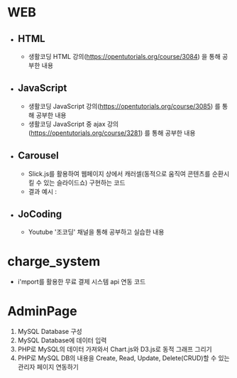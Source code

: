 # WEB
  - ## HTML
    - 생활코딩 HTML 강의(https://opentutorials.org/course/3084) 을 통해 공부한 내용

  - ## JavaScript
    - 생활코딩 JavaScript 강의(https://opentutorials.org/course/3085) 를 통해 공부한 내용
    - 생활코딩 JavaScript 중 ajax 강의(https://opentutorials.org/course/3281) 를 통해 공부한 내용

  - ## Carousel
    - Slick.js를 활용하여 웹페이지 상에서 캐러셀(동적으로 움직여 콘텐츠를 순환시킬 수 있는 슬라이드쇼) 구현하는 코드
    - 결과 예시 :

  - ## JoCoding
    - Youtube '조코딩' 채널을 통해 공부하고 실습한 내용

# charge_system
- i'mport를 활용한 무료 결제 시스템 api 연동 코드

# AdminPage
1. MySQL Database 구성
2. MySQL Database에 데이터 입력
3. PHP로 MySQL의 데이터 가져와서 Chart.js와 D3.js로 동적 그래프 그리기
4. PHP로 MySQL DB의 내용을 Create, Read, Update, Delete(CRUD)할 수 있는 관리자 페이지 연동하기
